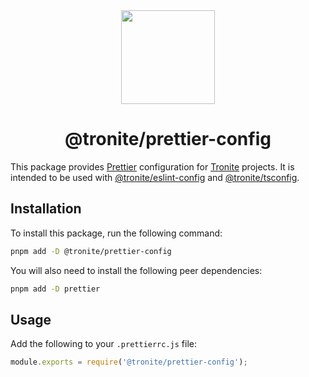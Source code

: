 <div align="center">
  <a href="https://tronite.com" target="_blank"><img src="https://tronite.com/images/logo.png" width="150" /></a>
  <h1>@tronite/prettier-config</h1>
</div>

This package provides [Prettier](https://prettier.io/) configuration for [Tronite](https://tronite.com) projects. It is intended to be used with [@tronite/eslint-config](https://github.com/tronite/eslint-config) and [@tronite/tsconfig](https://github.com/tronite/tsconfig).

## Installation

To install this package, run the following command:

```sh
pnpm add -D @tronite/prettier-config
```

You will also need to install the following peer dependencies:

```sh
pnpm add -D prettier
```

## Usage

Add the following to your `.prettierrc.js` file:

```js
module.exports = require('@tronite/prettier-config');
```

